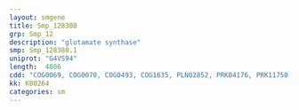 ```yaml
---
layout: smgene
title: Smp_128380
grp: Smp_12
description: "glutamate synthase"
smp: Smp_128380.1
uniprot: "G4VS94"
length:  4806
cdd: "COG0069, COG0070, COG0493, COG1635, PLN02852, PRK04176, PRK11750, PRK12810, TIGR01317, TIGR02028, TIGR02151, TIGR03122, cd00982, cd02808, cl00239, cl04830, cl19102, cl21454, cl21457, pfam01493, pfam01645, pfam04898, pfam07992, pfam13738, pfam14691"
kk: K00264
categories: sm
---
```


